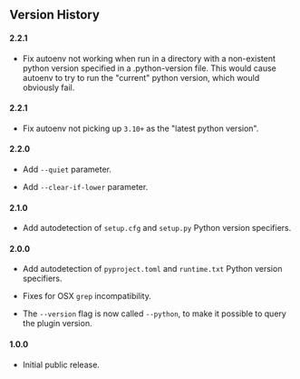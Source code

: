 ## Version History

#### 2.2.1

* Fix autoenv not working when run in a directory with a non-existent
    python version specified in a .python-version file. This would cause
    autoenv to try to run the "current" python version, which would
    obviously fail.

#### 2.2.1

* Fix autoenv not picking up `3.10+` as the "latest python version".

#### 2.2.0

* Add `--quiet` parameter.

* Add `--clear-if-lower` parameter.

#### 2.1.0

* Add autodetection of `setup.cfg` and `setup.py` Python version specifiers.

#### 2.0.0

* Add autodetection of `pyproject.toml` and `runtime.txt` Python version
    specifiers.

* Fixes for OSX `grep` incompatibility.

* The `--version` flag is now called `--python`, to make it possible
    to query the plugin version.

#### 1.0.0

* Initial public release.
